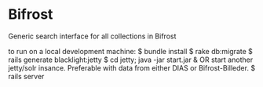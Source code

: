 Bifrost
=======

Generic search interface for all collections in Bifrost


to run on a local development machine:
$ bundle install
$ rake db:migrate
$ rails generate blacklight:jetty
$ cd jetty; java -jar start.jar &
OR start another jetty/solr insance. Preferable with data from either DIAS or Bifrost-Billeder.
$ rails server